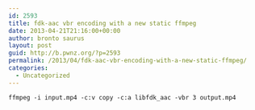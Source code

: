 ```yaml
---
id: 2593
title: fdk-aac vbr encoding with a new static ffmpeg
date: 2013-04-21T21:16:00+00:00
author: bronto saurus
layout: post
guid: http://b.pwnz.org/?p=2593
permalink: /2013/04/fdk-aac-vbr-encoding-with-a-new-static-ffmpeg/
categories:
  - Uncategorized
---
```

`ffmpeg -i input.mp4 -c:v copy -c:a libfdk_aac -vbr 3 output.mp4`